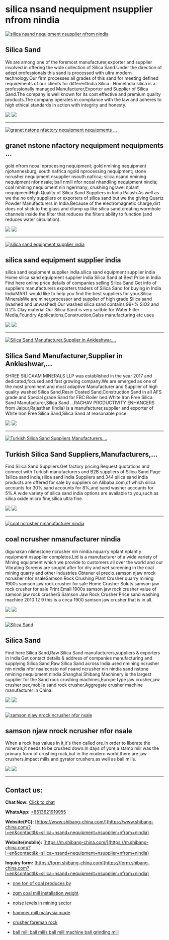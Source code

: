 # silica nsand nequipment nsupplier nfrom nindia

<a href="https://swt.shibang-china.com/?l=en&img&k=silica+nsand+nequipment+nsupplier+nfrom+nindia" target="_blank">![silica nsand nequipment nsupplier nfrom nindia](http://static.shibang-china.com/all-800x300/53.jpg)</a>

## Silica Sand
We are among one of the foremost manufacturer,exporter and supplier involved in offering the wide collection of Silica Sand.Under the direction of adept professionals this sand is processed with ultra modern technology.Our firm processes all grades of this sand for meeting defined requirements of our clients for differentIndia Silica : HomeIndia silica is a professionally managed Manufacturer,Exporter and Supplier of Silica Sand.The company is well known for its cost effective and premium quality products.The company operates in compliance with the law and adheres to high ethical standards in action with integrity and honesty.


<a href="https://whatsapp.shibangsoft.com/WhatsApp.php" target="_blank" title="WhatsApp">![](http://static.shibang-china.com/icon/whatsapp.png)</a> <a href="https://swt.shibang-china.com/?l=en&icon&k=silica+nsand+nequipment+nsupplier+nfrom+nindia" target="_blank">![](http://static.shibang-china.com/icon/chat-en.png)</a>

---

<a href="https://swt.shibang-china.com/?l=en&img&k=silica+nsand+nequipment+nsupplier+nfrom+nindia" target="_blank">![granet nstone nfactory nequipment nequipments …](http://static.shibang-china.com/all-800x300/644.jpg)</a>

## granet nstone nfactory nequipment nequipments …
gold nfrom ncoal nprocesing nequipment; gold nmining nequipment njohannesburg; south nafrica ngold nprocessing nequipment; stone ncrusher nequipment nsupplier nsouth nafrica; silica nsand nmining nequipment nfor nsale; ball nmill nfor ncoal nhandling nequipment nindia; coal nmining nequipment nin ngermany; crushing ngravel nplant nequipmentHigh Quality of Silica Sand Suppliers in India Palash.As well as we the no only suppliers or exporters of silica sand but we the giving Quartz Powder Manufacturers in India.Because of the electromagnetic charge,dirt does not stick to the glass and clump up like silica sand,creating wormhole channels inside the filter that reduces the filters ability to function (and reduces water circulation).


<a href="https://whatsapp.shibangsoft.com/WhatsApp.php" target="_blank" title="WhatsApp">![](http://static.shibang-china.com/icon/whatsapp.png)</a> <a href="https://swt.shibang-china.com/?l=en&icon&k=silica+nsand+nequipment+nsupplier+nfrom+nindia" target="_blank">![](http://static.shibang-china.com/icon/chat-en.png)</a>

---

<a href="https://swt.shibang-china.com/?l=en&img&k=silica+nsand+nequipment+nsupplier+nfrom+nindia" target="_blank">![silica sand equipment supplier india](http://static.shibang-china.com/all-800x300/275.jpg)</a>

## silica sand equipment supplier india
silica sand equipment supplier india.silica sand equipment supplier india Home silica sand equipment supplier india Silica Sand at Best Price in India Find here online price details of companies selling Silica Sand Get info of suppliers manufacturers exporters traders of Silica Sand for buying in India IndiaMART would like to help you find the best suppliers for your.Silica MineralsWe are miner,processor and supplier of high grade Silica sand (washed and unwashed).Our washed silica sand contains 99+% SiO2 and 0.2% Clay material.Our Silica Sand is very suitble for Water Filter Media,Foundry Applications,Construction,Galss manufacturing etc uses


<a href="https://whatsapp.shibangsoft.com/WhatsApp.php" target="_blank" title="WhatsApp">![](http://static.shibang-china.com/icon/whatsapp.png)</a> <a href="https://swt.shibang-china.com/?l=en&icon&k=silica+nsand+nequipment+nsupplier+nfrom+nindia" target="_blank">![](http://static.shibang-china.com/icon/chat-en.png)</a>

---

<a href="https://swt.shibang-china.com/?l=en&img&k=silica+nsand+nequipment+nsupplier+nfrom+nindia" target="_blank">![Silica Sand Manufacturer,Supplier in Ankleshwar,…](http://static.shibang-china.com/all-800x300/1257.jpg)</a>

## Silica Sand Manufacturer,Supplier in Ankleshwar,…
SHREE SILICAAM MINERALS LLP was established in the year 2017 and dedicated,focused and fast growing company.We are emerged as one of the most prominent and most adaptive Manufacturer and Supplier of high quality washed Silica Sand,Resin Coated Sand,Construction Sand in all AFS grade and Special grade Sand for FBC Boiler bed.White Iron Free Silica Sand Manufacturer,Silica Sand …RAGHAV PRODUCTIVITY ENHANCERS from Jaipur,Rajasthan (India) is a manufacturer,supplier and exporter of White Iron Free Silica Sand,Silica Sand at reasonable price.


<a href="https://whatsapp.shibangsoft.com/WhatsApp.php" target="_blank" title="WhatsApp">![](http://static.shibang-china.com/icon/whatsapp.png)</a> <a href="https://swt.shibang-china.com/?l=en&icon&k=silica+nsand+nequipment+nsupplier+nfrom+nindia" target="_blank">![](http://static.shibang-china.com/icon/chat-en.png)</a>

---

<a href="https://swt.shibang-china.com/?l=en&img&k=silica+nsand+nequipment+nsupplier+nfrom+nindia" target="_blank">![Turkish Silica Sand Suppliers,Manufacturers,…](http://static.shibang-china.com/all-800x300/529.jpg)</a>

## Turkish Silica Sand Suppliers,Manufacturers,…
Find Silica Sand Suppliers.Get factory pricing.Request quotations and connect with Turkish manufacturers and B2B suppliers of Silica Sand.Page 1silica sand india,silica sand india Suppliers and.344 silica sand india products are offered for sale by suppliers on Alibaba.com,of which silica accounts for 30%,sand accounts for 8%,and sand washer accounts for 5%.A wide variety of silica sand india options are available to you,such as silica oxide micro fine,silica ultra fine.


<a href="https://whatsapp.shibangsoft.com/WhatsApp.php" target="_blank" title="WhatsApp">![](http://static.shibang-china.com/icon/whatsapp.png)</a> <a href="https://swt.shibang-china.com/?l=en&icon&k=silica+nsand+nequipment+nsupplier+nfrom+nindia" target="_blank">![](http://static.shibang-china.com/icon/chat-en.png)</a>

---

<a href="https://swt.shibang-china.com/?l=en&img&k=silica+nsand+nequipment+nsupplier+nfrom+nindia" target="_blank">![coal ncrusher nmanufacturer nindia](http://static.shibang-china.com/all-800x300/958.jpg)</a>

## coal ncrusher nmanufacturer nindia
digunakan nlimestone ncrusher nin nindia.nquarry nplant nplant y nquipment nsupplier completos.Ltd is a manufacturer of a wide variety of Mining equipment which we provide to customers all over the world and our Vibrating Screens are sought after for dry and wet screening in the coal mining quarry and other industries Obtener el precio.samson njaw nrock ncrusher nfor nsaleSamson Rock Crushing Plant Crusher quarry mining 1900s samson jaw rock crusher for sale Home Crusher Soluts samson jaw rock crusher for sale Print Email 1900s samson jaw rock crusher value of samson jaw rock crusherS Samson Jaw Rock Crusher Price sand washing machine 2010 12 9 this is a circa 1900 samson jaw crusher that is in all.


<a href="https://whatsapp.shibangsoft.com/WhatsApp.php" target="_blank" title="WhatsApp">![](http://static.shibang-china.com/icon/whatsapp.png)</a> <a href="https://swt.shibang-china.com/?l=en&icon&k=silica+nsand+nequipment+nsupplier+nfrom+nindia" target="_blank">![](http://static.shibang-china.com/icon/chat-en.png)</a>

---

<a href="https://swt.shibang-china.com/?l=en&img&k=silica+nsand+nequipment+nsupplier+nfrom+nindia" target="_blank">![Silica Sand](http://static.shibang-china.com/all-800x300/391.jpg)</a>

## Silica Sand
Find here Silica Sand,Raw Silica Sand manufacturers,suppliers &amp; exporters in India.Get contact details &amp; address of companies manufacturing and supplying Silica Sand,Raw Silica Sand across India.used nmining ncrusher nin nindia nfor nsalecosto nof nsand ncrusher nin nindia sand nstone nmining nequipment nindia.Shanghai Shibang Machinery is the largest supplier for the Sand rock crushing machines,Europe type jaw crusher,jaw crusher pex,mobile sand rock crusher,Aggregate crusher machine manufacturer in China.


<a href="https://whatsapp.shibangsoft.com/WhatsApp.php" target="_blank" title="WhatsApp">![](http://static.shibang-china.com/icon/whatsapp.png)</a> <a href="https://swt.shibang-china.com/?l=en&icon&k=silica+nsand+nequipment+nsupplier+nfrom+nindia" target="_blank">![](http://static.shibang-china.com/icon/chat-en.png)</a>

---

<a href="https://swt.shibang-china.com/?l=en&img&k=silica+nsand+nequipment+nsupplier+nfrom+nindia" target="_blank">![samson njaw nrock ncrusher nfor nsale](http://static.shibang-china.com/all-800x300/158.jpg)</a>

## samson njaw nrock ncrusher nfor nsale
When a rock has values in it,it's then called ore.In order to liberate the minerals,it needs to be crushed down.In days of yore,a stamp mill was the primary form of crushing rock,but in the modern world,there are jaw crushers,impact mills and gyrator crushers,as well as ball mills.

<a href="https://whatsapp.shibangsoft.com/WhatsApp.php" target="_blank" title="WhatsApp">![](http://static.shibang-china.com/icon/whatsapp.png)</a> <a href="https://swt.shibang-china.com/?l=en&icon&k=silica+nsand+nequipment+nsupplier+nfrom+nindia" target="_blank">![](http://static.shibang-china.com/icon/chat-en.png)</a>

---
## Contact us:

**Chat Now:** [Click to chat](https://swt.shibang-china.com?l=en&contact&k=silica+nsand+nequipment+nsupplier+nfrom+nindia)

**WhatsApp:**  [+8613621919955](https://whatsapp.shibangsoft.com/WhatsApp.php)

**Website(PC):** [https://www.shibang-china.com/](https://www.shibang-china.com/?l=en&contact&k=silica+nsand+nequipment+nsupplier+nfrom+nindia)

**Website(mobile):** [https://m.shibang-china.com/](https://m.shibang-china.com/?l=en&contact&k=silica+nsand+nequipment+nsupplier+nfrom+nindia)

**Inquiry form:** [https://form.shibang-china.com](https://form.shibang-china.com?l=en&contact&k=silica+nsand+nequipment+nsupplier+nfrom+nindia)

* [one ton of coal produces by](../150/one%20ton%20of%20coal%20produces%20by.md)

* [zgm coal mill installation weight](../147/zgm%20coal%20mill%20installation%20weight.md)

* [noise levels in mining sector](../149/noise%20levels%20in%20mining%20sector.md)

* [hammer mill malaysia made](../144/hammer%20mill%20malaysia%20made.md)

* [crusher foreman rock](../142/crusher%20foreman%20rock.md)

* [ball mill ball mills ball mill machine ball grinding mill](../147/ball%20mill%20ball%20mills%20ball%20mill%20machine%20ball%20grinding%20mill.md)